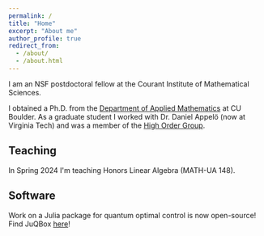 ```yaml
---
permalink: /
title: "Home"
excerpt: "About me"
author_profile: true
redirect_from: 
  - /about/
  - /about.html
---
```

I am an NSF postdoctoral fellow at the Courant Institute of Mathematical Sciences.

I obtained a Ph.D. from the [Department of Applied Mathematics](https://www.colorado.edu/amath/) at CU Boulder. As a graduate student I worked with Dr. Daniel Appelö (now at Virginia Tech) and was a member of the [High Order Group](https://sites.google.com/vt.edu/appel-high-order-group).


## Teaching 
In Spring 2024 I'm teaching Honors Linear Algebra (MATH-UA 148).

## Software
Work on a Julia package for quantum optimal control is now open-source! Find JuQBox [here](https://github.com/LLNL/Juqbox.jl)!

